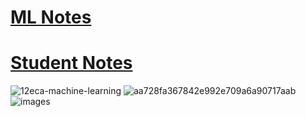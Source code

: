 # [ML Notes](https://drive.google.com/drive/folders/1mHJIv_9gqFIqpvUn_FdFh2QVN6V9eH20?usp=sharing)
# [Student Notes](https://drive.google.com/file/d/1uqVjgcy-zoLixb-5W83oKNXd2MdDtz34/view?usp=sharing)
![12eca-machine-learning](https://github.com/ArkS0001/Machine-Learning-Techniques/assets/113760964/6096f01a-e470-4307-9323-882cf100baf9)
![aa728fa367842e992e709a6a90717aab](https://github.com/ArkS0001/Machine-Learning-Techniques/assets/113760964/26656a4e-1ff2-4e26-ab38-ea04fbcc2640)
![images](https://github.com/ArkS0001/Machine-Learning-Techniques/assets/113760964/af0a9aaa-5fab-4fa8-8f41-b8d16cc5baed)
